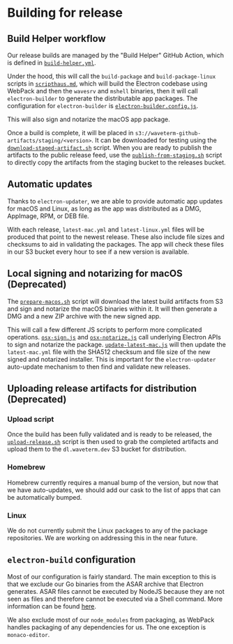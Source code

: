 # Building for release

## Build Helper workflow

Our release builds are managed by the "Build Helper" GitHub Action, which is defined
in [`build-helper.yml`](../.github/workflows/build-helper.yml).

Under the hood, this will call the `build-package` and `build-package-linux` scripts in
[`scripthaus.md`](../scripthaus.md), which will build the Electron codebase using
WebPack and then the `wavesrv` and `mshell` binaries, then it will call `electron-builder`
to generate the distributable app packages. The configuration for `electron-builder`
is [`electron-builder.config.js`](../electron-builder.config.js).

This will also sign and notarize the macOS app package.

Once a build is complete, it will be placed in `s3://waveterm-github-artifacts/staging/<version>`.
It can be downloaded for testing using the [`download-staged-artifact.sh`](./download-staged-artifact.sh)
script. When you are ready to publish the artifacts to the public release feed, use the
[`publish-from-staging.sh`](./publish-from-staging.sh) script to directly copy the artifacts from
the staging bucket to the releases bucket.

## Automatic updates

Thanks to `electron-updater`, we are able to provide automatic app updates for macOS and Linux,
as long as the app was distributed as a DMG, AppImage, RPM, or DEB file.

With each release, `latest-mac.yml` and `latest-linux.yml` files will be produced that point to the
newest release. These also include file sizes and checksums to aid in validating the packages. The app
will check these files in our S3 bucket every hour to see if a new version is available.

## Local signing and notarizing for macOS (Deprecated)

The [`prepare-macos.sh`](./deprecated/prepare-macos.sh) script will download the latest build
artifacts from S3 and sign and notarize the macOS binaries within it. It will then
generate a DMG and a new ZIP archive with the new signed app.

This will call a few different JS scripts to perform more complicated operations.
[`osx-sign.js`](./deprecated/osx-sign.js) and [`osx-notarize.js`](./deprecated/osx-notarize.js) call
underlying Electron APIs to sign and notarize the package.
[`update-latest-mac.js`](./deprecated/update-latest-mac.js) will then update the `latest-mac.yml`
file with the SHA512 checksum and file size of the new signed and notarized installer. This
is important for the `electron-updater` auto-update mechanism to then find and validate new releases.

## Uploading release artifacts for distribution (Deprecated)

### Upload script

Once the build has been fully validated and is ready to be released, the
[`upload-release.sh`](./deprecated/upload-release.sh) script is then used to grab the completed
artifacts and upload them to the `dl.waveterm.dev` S3 bucket for distribution.

### Homebrew

Homebrew currently requires a manual bump of the version, but now that we have auto-updates,
we should add our cask to the list of apps that can be automatically bumped.

### Linux

We do not currently submit the Linux packages to any of the package repositories. We
are working on addressing this in the near future.

## `electron-build` configuration

Most of our configuration is fairly standard. The main exception to this is that we exclude
our Go binaries from the ASAR archive that Electron generates. ASAR files cannot be executed
by NodeJS because they are not seen as files and therefore cannot be executed via a Shell
command. More information can be found
[here](https://www.electronjs.org/docs/latest/tutorial/asar-archives#executing-binaries-inside-asar-archive).

We also exclude most of our `node_modules` from packaging, as WebPack handles packaging
of any dependencies for us. The one exception is `monaco-editor`.
